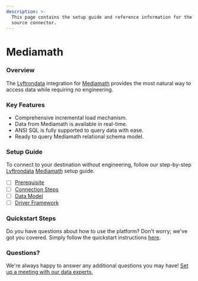 ```yaml
---
description: >-
  This page contains the setup guide and reference information for the Mediamath
  source connector.
---
```


# Mediamath

### Overview

The [Lyftrondata](https://www.lyftrondata.com/) integration for [Mediamath](None/) provides the most natural way to access data while requiring no engineering.

### Key Features

* Comprehensive incremental load mechanism.
* Data from Mediamath is available in real-time.
* ANSI SQL is fully supported to query data with ease.
* Ready to query Mediamath relational schema model.

### Setup Guide

To connect to your destination without engineering, follow our step-by-step [Lyftrondata](https://www.lyftrondata.com/) [Mediamath](None/) setup guide.

* [ ] [Prerequisite](prerequisite.md)
* [ ] [Connection Steps](connection-steps.md)
* [ ] [Data Model](data-model/erd.md)
* [ ] [Driver Framework](driver-framework/)

### Quickstart Steps

Do you have questions about how to use the platform? Don't worry; we've got you covered. Simply follow the quickstart instructions [here](../../).

### Questions? <a href="#questions" id="questions"></a>

We're always happy to answer any additional questions you may have! [Set up a meeting with our data experts.](https://www.lyftrondata.com/book-a-meeting/)
